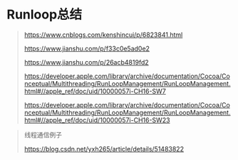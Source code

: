 # Runloop总结



> https://www.cnblogs.com/kenshincui/p/6823841.html
>
> https://www.jianshu.com/p/f33c0e5ad0e2
>
> https://www.jianshu.com/p/26acb4819fd2
>
> https://developer.apple.com/library/archive/documentation/Cocoa/Conceptual/Multithreading/RunLoopManagement/RunLoopManagement.html#//apple_ref/doc/uid/10000057i-CH16-SW7
>
> https://developer.apple.com/library/archive/documentation/Cocoa/Conceptual/Multithreading/RunLoopManagement/RunLoopManagement.html#//apple_ref/doc/uid/10000057i-CH16-SW23



> 线程通信例子
>
> https://blog.csdn.net/yxh265/article/details/51483822